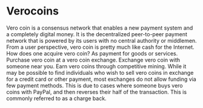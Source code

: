 # Verocoins
Vero coin is a consensus network that enables a new payment system and a completely digital money. It is the decentralized peer-to-peer payment network that is powered by its users with no central authority or middlemen. From a user perspective, vero coin is pretty much like cash for the Internet.  How does one acquire vero coin?  As payment for goods or services. Purchase vero coin at a vero coin exchange. Exchange vero coin with someone near you. Earn vero coins through competitive mining. While it may be possible to find individuals who wish to sell vero coins in exchange for a credit card or other payment, most exchanges do not allow funding via few payment methods. This is due to cases where someone buys vero coins with PayPal, and then reverses their half of the transaction. This is commonly referred to as a charge back.
